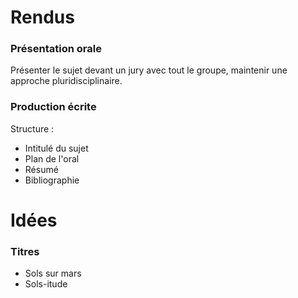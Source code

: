 # Rendus

### Présentation orale

Présenter le sujet devant un jury avec tout le groupe, maintenir une approche pluridisciplinaire.

### Production écrite

Structure :
 - Intitulé du sujet
 - Plan de l'oral
 - Résumé
 - Bibliographie

# Idées

### Titres

 - Sols sur mars
 - Sols-itude